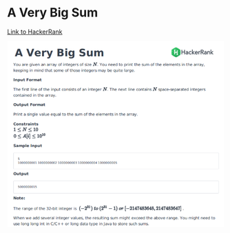 # A Very Big Sum

[Link to HackerRank](https://www.hackerrank.com/challenges/a-very-big-sum)

![Problem Statement](./Problem_Statement/Problem_Statement.PNG "Problem Statement")